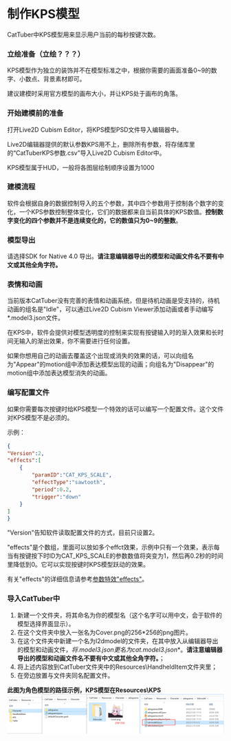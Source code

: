 
  

# 制作KPS模型

CatTuber中KPS模型用来显示用户当前的每秒按键次数。

### 立绘准备（立绘？？？）

KPS模型作为独立的装饰并不在模型标准之中，根据你需要的画面准备0~9的数字、小数点、背景素材即可。

建议建模时采用官方模型的画布大小，并让KPS处于画布的角落。


### 开始建模前的准备

打开Live2D Cubism Editor，将KPS模型PSD文件导入编辑器中。

Live2D编辑器提供的默认参数KPS用不上，删除所有参数，将存储库里的“CatTuberKPS参数.csv”导入Live2D Cubism Editor中。

KPS模型属于HUD，一般将各图层绘制顺序设置为1000


### 建模流程

软件会根据自身的数据控制导入的五个参数，其中四个参数用于控制各个数字的变化，一个KPS参数控制整体变化，它们的数据都来自当前具体的KPS数值。**控制数字变化的四个参数并不是连续变化的，它的数值只为0~9的整数**。


### 模型导出

请选择SDK for Native 4.0 导出。**请注意编辑器导出的模型和动画文件名不要有中文或其他全角字符。**

### 表情和动画

当前版本CatTuber没有完善的表情和动画系统，但是待机动画是受支持的，待机动画的组名是"Idle"，可以通过Live2D Cubism Viewer添加动画或者手动编写*.model3.json文件。

在KPS中，软件会提供对模型透明度的控制来实现有按键输入时的渐入效果和长时间无输入的渐出效果，你不需要进行任何设置。

如果你想用自己的动画去覆盖这个出现或消失的效果的话，可以向组名为"Appear"的motion组中添加表达模型出现的动画；向组名为"Disappear"的motion组中添加表达模型消失的动画。

### 编写配置文件

如果你需要每次按键时给KPS模型一个特效的话可以编写一个配置文件。这个文件对KPS模型不是必须的。

示例：
```json
{
"Version":2,
"effects":[
	{
		"paramID":"CAT_KPS_SCALE",
		"effectType":"sawtooth",
		"period":0.2,
		"trigger":"down"
	}
]
}
```
"Version"告知软件读取配置文件的方式，目前只设置2。

"effects"是个数组，里面可以放如多个effct效果，示例中只有一个效果，表示每当有按键按下时ID为CAT_KPS_SCALE的参数数值将突变为1，然后再0.2秒的时间里降低到0。它可以实现按键时KPS模型跃动的效果。

有关"effects"的详细信息请参考[参数特效"effects"](Table_Effects_CN.md)。

### 导入CatTuber中

1.  新建一个文件夹，将其命名为你的模型名（这个名字可以用中文，会于软件的模型选择界面显示）。
2.  在这个文件夹中放入一张名为Cover.png的256*256的png图片。
3.  在这个文件夹中新建一个名为l2dmodel的文件夹，在其中放入从编辑器导出的模型和动画文件，**将*.model3.json更名为cat.model3.json**。**请注意编辑器导出的模型和动画文件名不要有中文或其他全角字符。**；
1.  将上述内容放到CatTuber文件夹中的Resources\HandheldItem文件夹里；
2.  在旁边放置与文件夹同名配置文件。

**此图为角色模型的路径示例，KPS模型在Resources\KPS**
![imgs/img3_2.png](imgs/img3_2.png)
